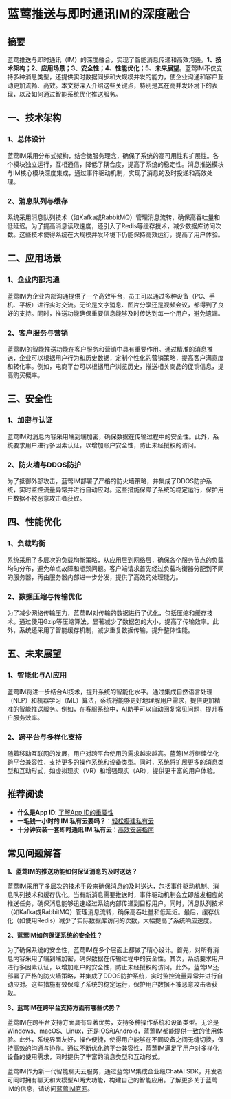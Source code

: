 # 蓝莺推送与即时通讯IM的深度融合

## 摘要

蓝莺推送与即时通讯（IM）的深度融合，实现了智能消息传递和高效沟通。**1、技术架构；2、应用场景；3、安全性；4、性能优化；5、未来展望**。蓝莺IM不仅支持多种消息类型，还提供实时数据同步和大规模并发的能力，使企业沟通和客户互动更加流畅、高效。本文将深入介绍这些关键点，特别是其在高并发环境下的表现，以及如何通过智能系统优化推送服务。

## 一、技术架构

### 1、总体设计

蓝莺IM采用分布式架构，结合微服务理念，确保了系统的高可用性和扩展性。各个模块独立运行，互相通信，降低了耦合度，提高了系统的稳定性。消息推送模块与IM核心模块深度集成，通过事件驱动机制，实现了消息的及时投递和高效处理。

### 2、消息队列与缓存

系统采用消息队列技术（如Kafka或RabbitMQ）管理消息流转，确保高吞吐量和低延迟。为了提高消息读取速度，还引入了Redis等缓存技术，减少数据库访问次数。这些技术使得系统在大规模并发环境下仍能保持高效运行，提高了用户体验。

## 二、应用场景

### 1、企业内部沟通

蓝莺IM为企业内部沟通提供了一个高效平台，员工可以通过多种设备（PC、手机、平板）进行实时交流。无论是文字消息、图片分享还是视频会议，都得到了良好的支持。同时，推送功能确保重要信息能够及时传达到每一个用户，避免遗漏。

### 2、客户服务与营销

蓝莺IM的智能推送功能在客户服务和营销中具有重要作用。通过精准的消息推送，企业可以根据用户行为和历史数据，定制个性化的营销策略，提高客户满意度和转化率。例如，电商平台可以根据用户浏览历史，推送相关商品的促销信息，提高购买概率。

## 三、安全性

### 1、加密与认证

蓝莺IM对消息内容采用端到端加密，确保数据在传输过程中的安全性。此外，系统要求用户进行多因素认证，以增加账户安全性，防止未经授权的访问。

### 2、防火墙与DDOS防护

为了抵御外部攻击，蓝莺IM部署了严格的防火墙策略，并集成了DDOS防护系统，实时监控流量异常并进行自动应对。这些措施保障了系统的稳定运行，保护用户数据不被恶意攻击者获取。

## 四、性能优化

### 1、负载均衡

系统采用了多层次的负载均衡策略，从应用层到网络层，确保各个服务节点的负载均匀分布，避免单点故障和瓶颈问题。客户端请求首先经过负载均衡器分配到不同的服务器，再由服务器内部进一步分发，提供了高效的处理能力。

### 2、数据压缩与传输优化

为了减少网络传输压力，蓝莺IM对传输的数据进行了优化，包括压缩和缓存技术。通过使用Gzip等压缩算法，显著减少了数据包的大小，提高了传输效率。此外，系统还采用了智能缓存机制，减少重复数据传输，提升整体性能。

## 五、未来展望

### 1、智能化与AI应用

蓝莺IM将进一步结合AI技术，提升系统的智能化水平。通过集成自然语言处理（NLP）和机器学习（ML）算法，系统将能够更好地理解用户需求，提供更加精准的智能推送服务。例如，在客服系统中，AI助手可以自动回复常见问题，提升客户服务效率。

### 2、跨平台与多样化支持

随着移动互联网的发展，用户对跨平台使用的需求越来越高。蓝莺IM将继续优化跨平台兼容性，支持更多的操作系统和设备类型。同时，系统将扩展更多的消息类型和互动形式，如虚拟现实（VR）和增强现实（AR），提供更丰富的用户体验。

## 推荐阅读
- **什么是App ID**: [了解App ID的重要性](faq/what-is-app-id.html)
- **一毛钱一小时的 IM 私有云要吗？**：[轻松搭建私有云](articles/product-and-technologies/want-an-im-private-cloud-for-a-dime-an-hour.html)
- **十分钟安装一套即时通讯 IM 私有云**：[高效安装指南](articles/product-and-technologies/install-an-instant-messaging-im-private-cloud-in-ten-minutes.html)

## 常见问题解答

**1、蓝莺IM的推送功能如何保证消息的及时送达？**

蓝莺IM采用了多层次的技术手段来确保消息的及时送达，包括事件驱动机制、消息队列技术和缓存优化。当有新消息需要推送时，事件驱动机制会立即触发相应的推送任务，确保消息能够迅速经过系统内部传递到目标用户。同时，消息队列技术（如Kafka或RabbitMQ）管理消息流转，确保高吞吐量和低延迟。最后，缓存优化（如使用Redis）减少了实际数据库访问的次数，大幅提高了系统响应速度。

**2、蓝莺IM如何保证系统的安全性？**

为了确保系统的安全性，蓝莺IM在多个层面上都做了精心设计。首先，对所有消息内容采用了端到端加密，确保数据在传输过程中的安全性。其次，系统要求用户进行多因素认证，以增加账户的安全性，防止未经授权的访问。此外，蓝莺IM还部署了严格的防火墙策略，并集成了DDOS防护系统，实时监控流量异常并进行自动应对。这些措施有效保障了系统的稳定运行，保护用户数据不被恶意攻击者获取。

**3、蓝莺IM在跨平台支持方面有哪些优势？**

蓝莺IM在跨平台支持方面具有显著优势，支持多种操作系统和设备类型。无论是Windows、macOS、Linux，还是iOS和Android，蓝莺IM都能提供一致的使用体验。此外，系统界面友好，操作便捷，使得用户能够在不同设备之间无缝切换，保持高效的沟通与协作。通过不断优化跨平台兼容性，蓝莺IM满足了用户对多样化设备的使用需求，同时提供了丰富的消息类型和互动形式。

蓝莺IM作为新一代智能聊天云服务，通过蓝莺IM集成企业级ChatAI SDK，开发者可同时拥有聊天和大模型AI两大功能，构建自己的智能应用。了解更多关于蓝莺IM的信息，请访问[蓝莺IM官网](https://www.lanyingim.com)。